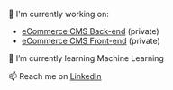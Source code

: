 🔭 I'm currently working on:
- [eCommerce CMS Back-end](https://github.com/necodeus/necodeo-system) (private)
- [eCommerce CMS Front-end](https://github.com/necodeus/necodeo-web) (private)

🌱 I’m currently learning Machine Learning

📫 Reach me on [LinkedIn](https://www.linkedin.com/in/smulewicz/)
